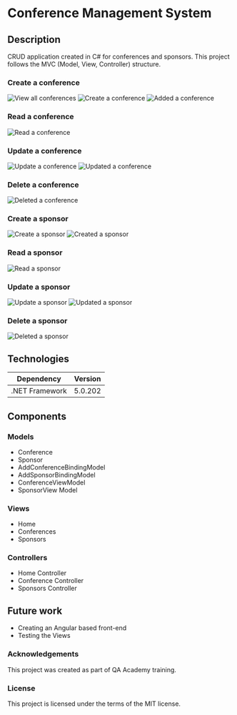 # Conference Management System

## Description
CRUD application created in C# for conferences and sponsors. This project follows the MVC (Model, View, Controller) structure.

### Create a conference
![View all conferences](https://github.com/Andra1609/ConferenceApp/blob/main/readme_img/view_all_conferences.png?raw=true)
![Create a conference](https://github.com/Andra1609/ConferenceApp/blob/main/readme_img/create_conference.png?raw=true)
![Added a conference](https://github.com/Andra1609/ConferenceApp/blob/main/readme_img/added_conference.png?raw=true)

### Read a conference
![Read a conference](https://github.com/Andra1609/ConferenceApp/blob/main/readme_img/read_conference.png?raw=true)

### Update a conference
![Update a conference](https://github.com/Andra1609/ConferenceApp/blob/main/readme_img/update_conference.png?raw=true)
![Updated a conference](https://github.com/Andra1609/ConferenceApp/blob/main/readme_img/updated_conference.png?raw=true)

### Delete a conference
![Deleted a conference](https://github.com/Andra1609/ConferenceApp/blob/main/readme_img/deleted_conference.png?raw=true)

### Create a sponsor
![Create a sponsor](https://github.com/Andra1609/ConferenceApp/blob/main/readme_img/create_sponsor.png?raw=true)
![Created a sponsor](https://github.com/Andra1609/ConferenceApp/blob/main/readme_img/created_sponsor.png?raw=true)

### Read a sponsor
![Read a sponsor](https://github.com/Andra1609/ConferenceApp/blob/main/readme_img/read_sponsor.png?raw=true)

### Update a sponsor
![Update a sponsor](https://github.com/Andra1609/ConferenceApp/blob/main/readme_img/update_sponsor.png?raw=true)
![Updated a sponsor](https://github.com/Andra1609/ConferenceApp/blob/main/readme_img/updated_sponsor.png?raw=true)

### Delete a sponsor
![Deleted a sponsor](https://github.com/Andra1609/ConferenceApp/blob/main/readme_img/deleted_sponsor.png?raw=true)

## Technologies
| Dependency | Version |
| --- | ----------- |
| .NET Framework | 5.0.202 |

## Components

### Models
* Conference
* Sponsor
* AddConferenceBindingModel
* AddSponsorBindingModel
* ConferenceViewModel
* SponsorView Model

### Views
* Home
* Conferences
* Sponsors

### Controllers
* Home Controller
* Conference Controller
* Sponsors Controller

## Future work
* Creating an Angular based front-end
* Testing the Views

### Acknowledgements
This project was created as part of QA Academy training.

### License
This project is licensed under the terms of the MIT license.
